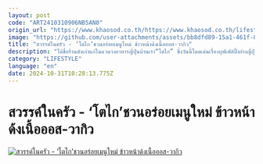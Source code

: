 ```yaml
---
layout: post
code: "ART2410310906NB5AN0"
origin_url: "https://www.khaosod.co.th/https://www.khaosod.co.th/lifestyle/news_9482542"
image: "https://github.com/user-attachments/assets/bb8dfd89-15a1-461f-823b-f38000a30120"
title: "สวรรค์ในครัว - ‘โตไก’ชวนอร่อยเมนูใหม่ ข้าวหน้าด้งเนื้อออส-วากิว"
description: "ได้ชื่อร้านดังเก่าแก่ในแวดวงอาหารญี่ปุ่นบ้านเรา“โตไก” ซึ่งวันนี้โดดเด่นเรื่องบุฟเฟต์ปิ้งย่างญี่ปุ่นต้นตำรับ และผู้นำเข้าวัตถุดิบเครื่องปรุง-อาหารทะเลรายแรกๆ"
category: "LIFESTYLE"
language: "en"
date: 2024-10-31T10:28:13.775Z
---
```


# สวรรค์ในครัว - ‘โตไก’ชวนอร่อยเมนูใหม่ ข้าวหน้าด้งเนื้อออส-วากิว

[![สวรรค์ในครัว - ‘โตไก’ชวนอร่อยเมนูใหม่ ข้าวหน้าด้งเนื้อออส-วากิว](https://www.khaosod.co.th/wpapp/uploads/2024/10/สวรรค์ในครัว.jpg "สวรรค์ในครัว - ‘โตไก’ชวนอร่อยเมนูใหม่ ข้าวหน้าด้งเนื้อออส-วากิว")](https://www.khaosod.co.th/wpapp/uploads/2024/10/สวรรค์ในครัว.jpg)